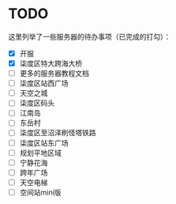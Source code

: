 # TODO

这里列举了一些服务器的待办事项（已完成的打勾）：

- [x] 开服
- [x] 柒度区特大跨海大桥
- [ ] 更多的服务器教程文档
- [ ] 柒度区站西广场
- [ ] 天空之城
- [ ] 柒度区码头
- [ ] 江南岛
- [ ] 东岳村
- [ ] 柒度区至沼泽刷怪塔铁路
- [ ] 柒度区站东广场
- [ ] 规划平地区域
- [ ] 宁静花海
- [ ] 跨年广场
- [ ] 天空电梯
- [ ] 空间站mini版